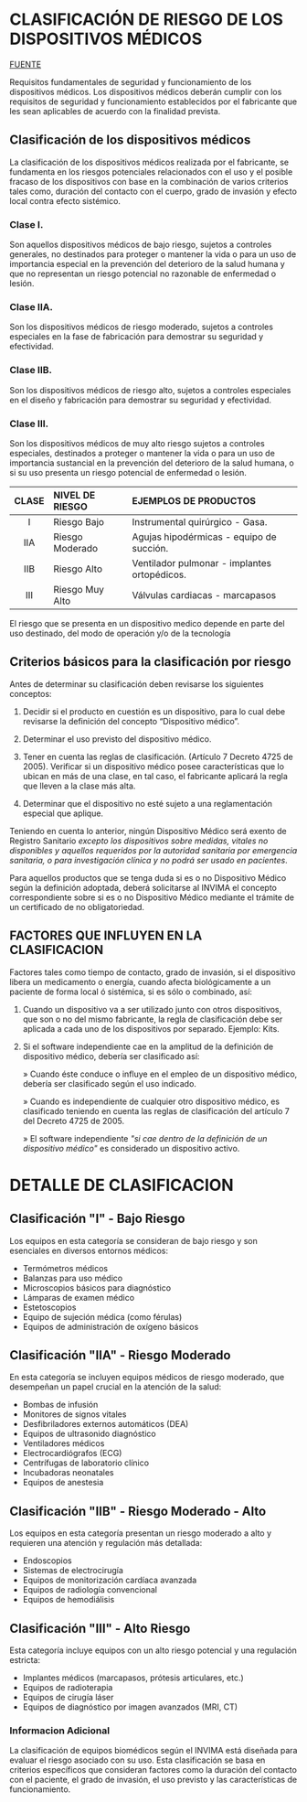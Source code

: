 # CLASIFICACIÓN DE RIESGO DE LOS DISPOSITIVOS MÉDICOS 
[FUENTE](https://www.invima.gov.co/documents/20143/442916/abc_dispositivos-medicos.pdf/d32f6922-0c50-bcaa-6b53-066edfb98274)

Requisitos fundamentales de seguridad y funcionamiento de los dispositivos médicos.
Los dispositivos médicos deberán cumplir con los requisitos de seguridad y funcionamiento
establecidos por el fabricante que les sean aplicables de acuerdo con la finalidad prevista.

## Clasificación de los dispositivos médicos

La clasificación de los dispositivos médicos realizada por el fabricante, se fundamenta en los riesgos potenciales relacionados con el uso y el posible fracaso de los dispositivos con base en la combinación de varios criterios tales como, duración del contacto con el cuerpo, grado de invasión y efecto local contra efecto sistémico.

### Clase I. 
Son aquellos dispositivos médicos de bajo riesgo, sujetos a controles generales, no destinados para proteger o mantener la vida o para un uso de importancia especial en la prevención del deterioro de la salud humana y que no representan un riesgo potencial no razonable de enfermedad o lesión.

### Clase IIA.
Son los dispositivos médicos de riesgo moderado, sujetos a controles especiales en la fase de fabricación para demostrar su seguridad y efectividad.

### Clase IIB.
Son los dispositivos médicos de riesgo alto, sujetos a controles especiales en el diseño y fabricación para demostrar su seguridad y efectividad.

### Clase III.
Son los dispositivos médicos de muy alto riesgo sujetos a controles especiales, destinados a proteger o mantener la vida o para un uso de importancia sustancial en la prevención del deterioro de la salud humana, o si su uso presenta un riesgo potencial de enfermedad o lesión.

|CLASE|NIVEL DE RIESGO|EJEMPLOS DE PRODUCTOS|
|:---:|:---|:---|
|I|Riesgo Bajo|Instrumental quirúrgico - Gasa.|
|IIA|Riesgo Moderado|Agujas hipodérmicas - equipo de succión.|
|IIB|Riesgo Alto|Ventilador pulmonar - implantes ortopédicos.|
|III|Riesgo Muy Alto|Válvulas cardiacas - marcapasos|

El riesgo que se presenta en un dispositivo medico depende en parte del uso destinado, del
modo de operación y/o de la tecnología

## Criterios básicos para la clasificación por riesgo

Antes de determinar su clasificación deben revisarse los siguientes conceptos:

1. Decidir si el producto en cuestión es un dispositivo, para lo cual debe revisarse la definición del concepto “Dispositivo médico”.

2. Determinar el uso previsto del dispositivo médico.

3. Tener en cuenta las reglas de clasificación. (Artículo 7 Decreto 4725 de 2005). Verificar si un dispositivo médico posee características que lo ubican en más de una clase, en tal caso, el fabricante aplicará la regla que lleven a la clase más alta.

4. Determinar que el dispositivo no esté sujeto a una reglamentación especial que aplique.

Teniendo en cuenta lo anterior, ningún Dispositivo Médico será exento de Registro Sanitario *excepto los dispositivos sobre medidas, vitales no disponibles y aquellos requeridos por la autoridad sanitaria por emergencia sanitaria, o para investigación clínica y no podrá ser usado en pacientes*.

Para aquellos productos que se tenga duda si es o no Dispositivo Médico según la definición adoptada, deberá solicitarse al INVIMA el concepto correspondiente sobre si es o no Dispositivo Médico mediante el trámite de un certificado de no obligatoriedad.

## FACTORES QUE INFLUYEN EN LA CLASIFICACION

Factores tales como tiempo de contacto, grado de invasión, si el dispositivo libera un medicamento o energía, cuando afecta biológicamente a un paciente de forma local ó sistémica, si es sólo o combinado, así:

1. Cuando un dispositivo va a ser utilizado junto con otros dispositivos, que son o no del mismo fabricante, la regla de clasificación debe ser aplicada a cada uno de los dispositivos por separado. Ejemplo: Kits.

2. Si el software independiente cae en la amplitud de la definición de dispositivo médico, debería ser clasificado así:

	» Cuando éste conduce o influye en el empleo de un dispositivo médico, debería ser clasificado según el uso indicado.

	» Cuando es independiente de cualquier otro dispositivo médico, es clasificado teniendo en cuenta las reglas de clasificación del artículo 7 del Decreto 4725 de 2005.

	» El software independiente *"si cae dentro de la definición de un dispositivo médico"* es considerado un dispositivo activo.


# DETALLE DE CLASIFICACION

## Clasificación "I" - Bajo Riesgo

Los equipos en esta categoría se consideran de bajo riesgo y son esenciales en diversos entornos médicos:

- Termómetros médicos
- Balanzas para uso médico
- Microscopios básicos para diagnóstico
- Lámparas de examen médico
- Estetoscopios
- Equipo de sujeción médica (como férulas)
- Equipos de administración de oxígeno básicos

## Clasificación "IIA" - Riesgo Moderado

En esta categoría se incluyen equipos médicos de riesgo moderado, que desempeñan un papel crucial en la atención de la salud:

- Bombas de infusión
- Monitores de signos vitales
- Desfibriladores externos automáticos (DEA)
- Equipos de ultrasonido diagnóstico
- Ventiladores médicos
- Electrocardiógrafos (ECG)
- Centrífugas de laboratorio clínico
- Incubadoras neonatales
- Equipos de anestesia

## Clasificación "IIB" - Riesgo Moderado - Alto

Los equipos en esta categoría presentan un riesgo moderado a alto y requieren una atención y regulación más detallada:

- Endoscopios
- Sistemas de electrocirugía
- Equipos de monitorización cardíaca avanzada
- Equipos de radiología convencional
- Equipos de hemodiálisis

## Clasificación "III" - Alto Riesgo

Esta categoría incluye equipos con un alto riesgo potencial y una regulación estricta:

- Implantes médicos (marcapasos, prótesis articulares, etc.)
- Equipos de radioterapia
- Equipos de cirugía láser
- Equipos de diagnóstico por imagen avanzados (MRI, CT)

### Informacion Adicional
La clasificación de equipos biomédicos según el INVIMA está diseñada para evaluar el riesgo asociado con su uso. Esta clasificación se basa en criterios específicos que consideran factores como la duración del contacto con el paciente, el grado de invasión, el uso previsto y las características de funcionamiento.
